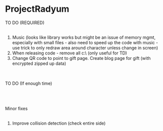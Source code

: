 # ProjectRadyum

TO DO (REQUIRED)<br><br>
<ol>
<li>Music (looks like library works but might be an issue of memory mgmt, especially with small files - also need to speed up the code with music - use trick to only redraw area around character unless change in screen)<br>
<li>When releasing code - remove all c:\ (only useful for TD)<br>
<li>Change QR code to point to gift page. Create blog page for gift (with encrypted zipped up data)<br>
</ol>

<br><br>
TO DO (If enough time)<br><br>
<ol>
</ol>

<br><br>
Minor fixes<br><br>
<ol>
<li>Improve collision detection (check entire side)<br>
</ol>